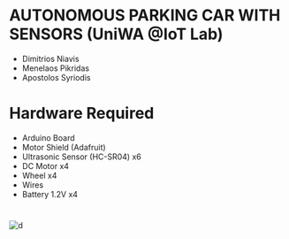# AUTONOMOUS PARKING CAR WITH SENSORS (UniWA @IoT Lab)
  - Dimitrios Niavis
  - Menelaos Pikridas
  - Apostolos Syriodis

# Hardware Required
  - Arduino Board
  - Motor Shield (Adafruit)
  - Ultrasonic Sensor (HC-SR04) x6
  - DC Motor x4
  - Wheel x4
  - Wires
  - Battery 1.2V x4 
 
 #
![d](https://user-images.githubusercontent.com/74604468/113872950-08f7c200-97bd-11eb-997f-670b4a56bbed.jpg)

